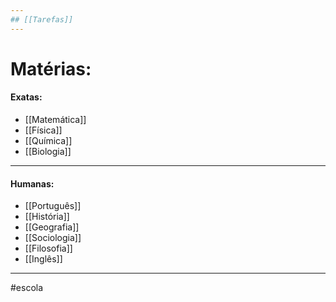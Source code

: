 ```yaml
--- 
## [[Tarefas]]
--- 
```

# Matérias:

#### Exatas:
- [[Matemática]]
- [[Física]]
- [[Química]]
- [[Biologia]]

--- 
#### Humanas:

- [[Português]]
- [[História]]
- [[Geografia]]
- [[Sociologia]]
- [[Filosofia]]
- [[Inglês]]

--- 

#escola